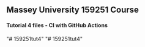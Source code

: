 ## Massey University 159251 Course
#### Tutorial 4 files - CI with GitHub Actions
"# 159251tut4" 
"# 159251tut4" 
